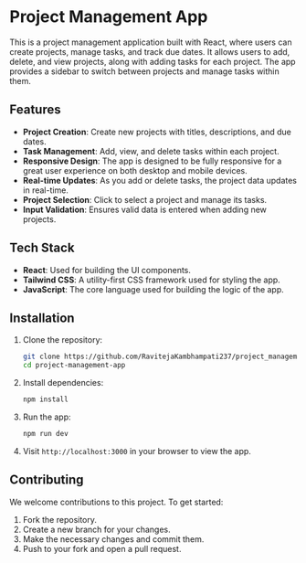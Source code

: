 # Project Management App

This is a project management application built with React, where users can create projects, manage tasks, and track due dates. 
It allows users to add, delete, and view projects, along with adding tasks for each project. 
The app provides a sidebar to switch between projects and manage tasks within them.

## Features

- **Project Creation**: Create new projects with titles, descriptions, and due dates.
- **Task Management**: Add, view, and delete tasks within each project.
- **Responsive Design**: The app is designed to be fully responsive for a great user experience on both desktop and mobile devices.
- **Real-time Updates**: As you add or delete tasks, the project data updates in real-time.
- **Project Selection**: Click to select a project and manage its tasks.
- **Input Validation**: Ensures valid data is entered when adding new projects.

## Tech Stack

- **React**: Used for building the UI components.
- **Tailwind CSS**: A utility-first CSS framework used for styling the app.
- **JavaScript**: The core language used for building the logic of the app.

## Installation

1. Clone the repository:

    ```bash
    git clone https://github.com/RavitejaKambhampati237/project_management.git
    cd project-management-app
    ```

2. Install dependencies:

    ```bash
    npm install
    ```

3. Run the app:

    ```bash
    npm run dev
    ```

4. Visit `http://localhost:3000` in your browser to view the app.

## Contributing

We welcome contributions to this project. To get started:

1. Fork the repository.
2. Create a new branch for your changes.
3. Make the necessary changes and commit them.
4. Push to your fork and open a pull request.


